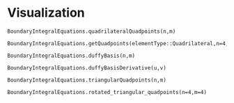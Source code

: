 # Visualization
```@docs
BoundaryIntegralEquations.quadrilateralQuadpoints(n,m)
```

```@docs
BoundaryIntegralEquations.getQuadpoints(elementType::Quadrilateral,n=4,m=4)
```

```@docs
BoundaryIntegralEquations.duffyBasis(n,m)
```

```@docs
BoundaryIntegralEquations.duffyBasisDerivative(u,v)
```

```@docs
BoundaryIntegralEquations.triangularQuadpoints(n,m)
```

```@docs
BoundaryIntegralEquations.rotated_triangular_quadpoints(n=4,m=4)
```